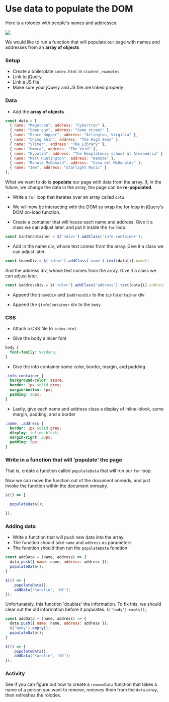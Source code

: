 # Use data to populate the DOM

Here is a rolodex with people's names and addresses:

![](https://i.imgur.com/TtermqB.png)

We would like to run a function that will populate our page with names and addresses from an **array of objects**

<!--SEI1 5:32 -->
<!--Hint: you will DEFINITELY want to do this for project 1 -->

### Setup

- Create a boilerplate `index.html` in `student_examples`
- Link to jQuery
- Link a JS file
- Make sure your jQuery and JS file are linked properly

<!--SEI1 5:42 -->

### Data

* Add the **array of objects**

```javascript
const data = [
  { name: "Megatron", address: "Cybertron" },
  { name: "Some guy", address: "Some street" },
  { name: "Grace Hopper", address: "Arlington, Virginia" },
  { name: "Ching Shih", address: "The High Seas" },
  { name: "Slimer", address: "The Library" },
  { name: "Umbra", address: "The Void" },
  { name: "Hypatia", address: "The Neoplatonic school at Alexandria" },
  { name: "Matt Huntington", address: "Remote" },
  { name: "Ronald McDonald", address: "Casa del McDonalds" },
  { name: "Jem", address: "Starlight Music" }
];
```

What we want to do is **populate** our page with data from the array. If, in the future, we change the data in the array, the page can be **re-populated**.

* Write a `for` loop that iterates over an array called `data`

<!--
```javascript
for (let i=0; i < data.length; i++) {
	console.log(data[i]);
}
```
-->

* We will now be interacting with the DOM so wrap the for loop in jQuery's DOM on-load function.

* Create a container that will house each name and address. Give it a class we can adjust later, and put it inside the `for` loop.

```js
const $infoContainer = $('<div>').addClass('info-container');
```

<!--complete code so far
```javascript
$(() => {

  for (let i=0; i < data.length; i++) {
    console.log(data[i]);
    const $infoContainer = $('<div>').addClass('info-container');
  }

});
```
-->

* Add in the name div, whose text comes from the array. Give it a class we can adjust later.

```javascript
const $nameDiv = $('<div>').addClass('name').text(data[i].name);
```

And the address div, whose text comes from the array. Give it a class we can adjust later.

```javascript
const $addressDiv = $('<div>').addClass('address').text(data[i].address);
```

* Append the `$nameDiv` and `$addressDiv` to the `$infoContainer` div

* Append the `$infoContainer` div to the `body`

<!--Finished result

```javascript
$(() => {

  for (let i=0; i < data.length; i++) {
    console.log(data[i]);
    const $infoContainer = $('<div>').addClass('info-container');
    const $nameDiv = $('<div>').addClass('name').text(data[i].name);
    const $addressDiv = $('<div>').addClass('address').text(data[i].address);
    $infoContainer.append($nameDiv);
    $infoContainer.append($addressDiv);
    $('body').append($infoContainer);
  }

});
```
-->

<!--SEI1 6:02 -->

### CSS

- Attach a CSS file to `index.html`

- Give the body a nicer font

```css
body {
  font-family: Verdana;
}
```

- Give the info container some color, border, margin, and padding

```css
.info-container {
  background-color: azure;
  border: 1px solid grey;
  margin-bottom: 5px;
  padding: 20px;
}
```

- Lastly, give each name and address class a display of inline-block, some margin, padding, and a border

```css
.name, .address {
  border: 1px solid grey;
  display: inline-block;
  margin-right: 20px;
  padding: 5px;
}
```

### Write in a function that will 'populate' the page

<!--
```javascript
const populateData = () => {
  for (let i=0; i < data.length; i++) {
    console.log(data[i]);
    const $infoContainer = $('<div>').addClass('info-container');
    const $nameDiv = $('<div>').addClass('name').text(data[i].name);
    const $addressDiv = $('<div>').addClass('address').text(data[i].address);
    $infoContainer.append($nameDiv);
    $infoContainer.append($addressDiv);
    $('body').append($infoContainer);
  }
}
```
-->

That is, create a function called `populateData` that will run our `for` loop.

Now we can move the function out of the document onready, and just invoke the function within the document onready.

```javascript
$(() => {

  populateData();

});
```

### Adding data

* Write a function that will push new data into the array.
* The function should take `name` and `address` as parameters
* The function should then run the `populateData` function

```javascript
const addData = (name, address) => {
  data.push({ name: name, address: address });
  populateData();
}

$(() => {
    populateData();
    addData('Karolin', 'NY');
});
```

Unfortunately, this function 'doubles' the information. To fix this, we should clear out the old information before it populates. `$('body').empty();`

```javascript
const addData = (name, address) => {
  data.push({ name: name, address: address });
  $('body').empty();
  populateData();
}

$(() => {
    populateData();
    addData('Karolin', 'NY');
});
```

### Activity

See if you can figure out how to create a `removeData` function that takes a name of a person you want to remove, removes them from the `data` array, then refreshes the rolodex.

<!--SEI1 6:39 -->
